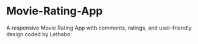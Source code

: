 # Movie-Rating-App
A responsive Movie Rating App with comments, ratings, and user-friendly design coded by Lethabo
